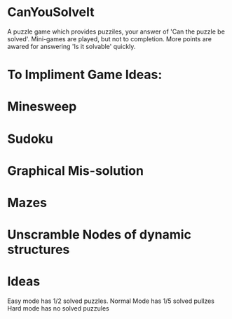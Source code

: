 CanYouSolveIt
=============

A puzzle game which provides puzziles, your answer of 'Can the puzzle be solved'. Mini-games are played, but not to completion. More points are awared for answering 'Is it solvable' quickly.


To Impliment Game Ideas:
=============


Minesweep
======

Sudoku
======

Graphical Mis-solution
======

Mazes
======

Unscramble Nodes of dynamic structures
======


Ideas
=============
Easy mode has 1/2 solved puzzles. 
Normal Mode has 1/5 solved pullzes
Hard mode has no solved puzzules

